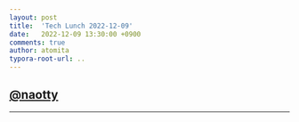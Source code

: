 ```yaml
---
layout: post
title:  'Tech Lunch 2022-12-09'
date:   2022-12-09 13:30:00 +0900
comments: true
author: atomita
typora-root-url: ..
---
```


## [@naotty](https://github.com/naotty)



----

